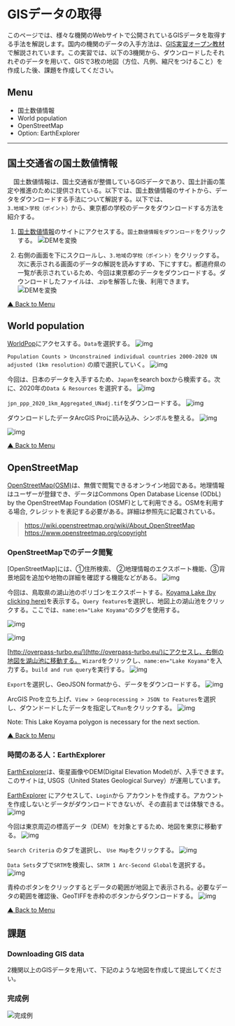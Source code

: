 # GISデータの取得
このページでは、様々な機関のWebサイトで公開されているGISデータを取得する手法を解説します。国内の機関のデータの入手方法は、[GIS実習オープン教材](https://gis-oer.github.io/gitbook/book/materials/07/07.html)で解説されています。この実習では、以下の3機関から、ダウンロードしたそれれぞのデータを用いて、GISで3枚の地図（方位、凡例、縮尺をつけること）を作成した後、課題を作成してください。

**Menu**
-----
- 国土数値情報
- World population
- OpenStreetMap
- Option: EarthExplorer

----------

## 国土交通省の国土数値情報
　国土数値情報は、国土交通省が整備しているGISデータであり、国土計画の策定や推進のために提供されている。以下では、国土数値情報のサイトから、データをダウンロードする手法について解説する。以下では、`3.地域＞学校（ポイント）`から、東京都の学校のデータをダウンロードする方法を紹介する。

1. [国土数値情報](https://nlftp.mlit.go.jp/ksj/)のサイトにアクセスする。`国土数値情報をダウンロード`をクリックする。
![DEMを変換](pic/7pic_5.png)

2. 右側の画面を下にスクロールし、`3.地域`の`学校（ポイント）`をクリックする。次に表示される画面のデータの解説を読みすすめ、下にすすむ。都道府県の一覧が表示されているため、今回は東京都のデータをダウンロードする。ダウンロードしたファイルは、.zipを解答した後、利用できます。
![DEMを変換](pic/7pic_6.png)

[▲ Back to Menu]


## World population
[WorldPop](https://www.worldpop.org/)にアクセスする。`Data`を選択する。
![img](./pic/7_addtional_20.png)


`Population Counts > Unconstrained individual countries 2000-2020 UN adjusted (1km resolution)` の順で選択していく。
![img](./pic/7_addtional_21.png)

今回は、日本のデータを入手するため、`Japan`をsearch boxから検索する。次に、2020年の`Data & Resources` を選択する。
![img](./pic/7_addtional_22.png)

`jpn_ppp_2020_1km_Aggregated_UNadj.tif`をダウンロードする。
![img](./pic/7_addtional_23.png)

ダウンロードしたデータArcGIS Proに読み込み、シンボルを整える。
![img](./pic/7_addtional_24-1.png)

![img](./pic/7_addtional_24-2.png)

[▲ Back to Menu]

## OpenStreetMap
[OpenStreetMap(OSM)]は、無償で閲覧できるオンライン地図である。地理情報はユーザーが登録でき、データはCommons Open Database License (ODbL) by the OpenStreetMap Foundation (OSMF)として利用できる。OSMを利用する場合, クレジットを表記する必要がある。詳細は参照先に記載されている。

> https://wiki.openstreetmap.org/wiki/About_OpenStreetMap
> https://www.openstreetmap.org/copyright

### OpenStreetMapでのデータ閲覧
[OpenStreetMap]には、①住所検索、 ②地理情報のエクスポート機能、③背景地図を追加や地物の詳細を確認する機能などがある。
![img](./pic/7_addtional_25.png)

今回は、鳥取県の湖山池のポリゴンをエクスポートする。[Koyama Lake (by clicking here)](https://www.openstreetmap.org/#map=14/35.5086/134.1515)を表示する。`Query features`を選択し、地図上の湖山池をクリックする。ここでは、`name:en="Lake Koyama"`のタグを使用する。

![img](./pic/7_addtional_26.png)

![img](./pic/7_addtional_27.png)

[http://overpass-turbo.eu/](http://overpass-turbo.eu/)にアクセスし、右側の地図を湖山池に移動する。 `Wizard`をクリックし、`name:en="Lake Koyama"`を入力する。`build and run query`を実行する。
![img](./pic/7_addtional_30.png)

`Export`を選択し、GeoJSON formatから、データをダウンロードする。
![img](./pic/7_addtional_31.png)

ArcGIS Proを立ち上げ、`View > Geoprocessing > JSON to Features`を選択し、ダウンドードしたデータを指定して`Run`をクリックする。
![img](./pic/7_addtional_32-1.png)

Note: This Lake Koyama polygon is necessary for the next section.

[▲ Back to Menu]

### 時間のある人：EarthExplorer
[EarthExplorer]は、衛星画像やDEM(Digital Elevation Model)が、入手できます。 このサイトは, USGS（United States Geological Survey）が運用しています。

[EarthExplorer] にアクセスして、`Login`から アカウントを作成する。アカウントを作成しないとデータがダウンロードできないが、その直前までは体験できる。
![img](./pic/7_addtional_14.png)

今回は東京周辺の標高データ（DEM）を対象とするため、地図を東京に移動する。
![img](./pic/7_addtional_15.png)

`Search Criteria` のタブを選択し、 `Use Map`をクリックする。
![img](./pic/7_addtional_16.png)

`Data Sets`タブで`SRTM`を検索し、`SRTM 1 Arc-Second Global`を選択する。
![img](./pic/7_addtional_17.png)

青枠のボタンをクリックするとデータの範囲が地図上で表示される。必要なデータの範囲を確認後、GeoTIFFを赤枠のボタンからダウンロードする。
![img](./pic/7_addtional_18.png)


[▲ Back to Menu]


## 課題

### Downloading GIS data
2機関以上のGISデータを用いて、下記のような地図を作成して提出してください。

### 完成例
![完成例](pic/t7-1.png)



[▲ Back to Menu]:./2.md#Menu
[OpenStreetMap(OSM)]:https://www.openstreetmap.org/
[EarthExplorer]:https://earthexplorer.usgs.gov/

